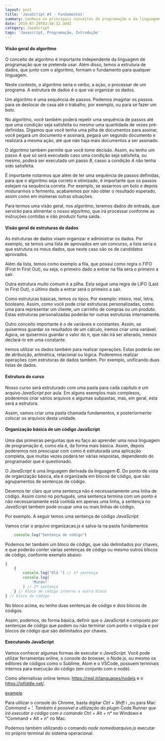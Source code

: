 ```yaml
---
layout: post
title: 'JavaScript #3 - Fundamentos'
summary: Conheça os principais conceitos de programação e da linguagem JavaScript
date: 2019-07-29T03:50:32.304Z
category: JavaScript
tags: 'Javascript, Programação, Introdução'
---
```

#### Visão geral do algoritmo

O conceito de algoritmo é importante independente da linguagem de programação que se pretenda usar. Além disso, temos a estrutura de dados, que junto com o algoritmo, formam o fundamento para qualquer linguagem.

Neste contexto, o algoritmo seria o verbo, a ação, o processar de um programa. A estrutura de dados é o que vai organizar os dados.

Um algoritmo é uma sequência de passos. Podemos imaginar os passos para se deslocar de casa até o trabalho, por exemplo, ou para se fazer um bolo.

No algoritmo, você também poderá repetir uma sequência de passos até que uma condição seja satisfeita ou mesmo uma quantidade de vezes pré-definidas. Digamos que você tenha uma pilha de documentos para assinar, você pegará um documento e assinará, pegará um segundo documento e realizará a mesma ação, até que não haja mais documentos a ser assinado.

O algoritmo também permite que você tome decisão. Assim, eu tenho um passo _A_ que só será executado caso uma condição seja satisfeita, ou mesmo, poderá ser executado um passo _B_, casso a condição _A_ não tenha sido satisfeita.

É importante notarmos que além de ter uma sequência de passos definidas, para que o algoritmo seja correto e otimizado, é importante que os passos estejam na sequência correta. Por exemplo, se assarmos um bolo e depois misturarmos o fermento, acabaremos por não obter o resultado esperado, assim como em inúmeras outras situações.

Para termos uma visão geral, nos algoritmo, teremos dados de entrada, que servirão para alimentar o nosso algoritmo, que irá processar conforme as instruções contidas e irão produzir fuma saída.

#### Visão geral de estruturas de dados

As estruturas de dados visam organizar e administrar os dados. Por exemplo, se temos uma lista de aprovados em um concurso, a lista seria o que estrutura os meus dados, que neste caso são os de candidatos aprovados.

Além da lista, temos como exemplo a fila, que possui como regra o FIFO (First In First Out), ou seja, o primeiro dado a entrar na fila será o primeiro a sair.

Outra estrutura muito comum é a pilha. Esta segue uma regra de LIFO (Last In First Out), o último dado a entrar será o primeiro a sair.

Como estruturas básicas, temos os tipos. Por exemplo: inteiro, real, letra, booleano. Assim, como você pode criar estruturas personalizadas, como uma para representar um cliente, um carrinho de compras ou um produto. Estas estruturas personalizadas poderão ter outras estruturas internamente.

Outro conceito importante é o de variáveis e constantes. Assim, se quisermos guardar os resultados de um cálculo, iremos criar uma variável. Agora, se quisermos guardar o valor do &pi;, que não irá ser alterado, iremos declará-lo em uma constante.

Iremos utilizar os dados também para realizar operações. Estas poderão ser de atribuição, aritmética, relacional ou lógica. Poderemos realizar operações com estruturas de dados também. Por exemplo, unificando duas listas de dados.

#### Estrutura do curso

Nosso curso será estruturado com uma pasta para cada capítulo e um arquivo _JavaScript_ por aula. Em alguns exemplos mais complexos, poderemos criar vários arquivos e algumas subpastas, mas, em geral, esta será a estrutura.

Assim, vamos criar uma pasta chamada fundamentos, e posteriormente colocar os arquivos desta unidade.

#### Organização básica de um código JavaScript

Uma das primeiras perguntas que eu faço ao aprender uma nova linguagem de programação é, como ela é, da forma mais básica. Assim, depois poderemos nos preocupar com como é estruturada uma aplicação completa, que muitas vezes poderá ter várias respostas, dependendo do programador que é questionado.

O _JavaScript_ é uma linguagem derivada da linguagem **C**. Do ponto de vista de organização básica, ela é organizada em blocos de código, que são agrupamentos de sentenças de código.

Devemos ter claro que uma sentença não é necessariamente uma linha de código. Assim como no português, uma sentença termina com um ponto e não necessariamente está contida em apenas uma linha, a sentença no _JavaScript_ também pode ocupar uma ou mais linhas de código.

Por exemplo. A seguir temos uma sentença de código _JavaScript_:

Vamos criar o arquivo organizacao.js e salva-la na pasta fundamentos

```javascript
    console.log("Sentença de código")
```

Podemos ter também um bloco de código, que são delimitados por chaves, e que poderão conter várias sentenças de código ou mesmo outros blocos de código, conforme exemplo abaixo:

```javascript
{
    {
        console.log("Olá ") // 1ª sentença
        console.log(
            'Mundo!'
        ) // 2ª sentença
    } // bloco de código interno a outro bloco
} // bloco de código
```

No bloco acima, eu tenho duas sentenças de código e dois blocos de códigos.

Assim, podemos, de forma básica, definir que o JavaScript é composto por sentenças de código que podem ou não terminar com ponto e vírgula e por blocos de código que são delimitados por chaves.

#### Executando JavaScript

Vamos conhecer algumas formas de executar o _JavaScript_. Você pode utilizar ferramentas online, o console do browser, o Node.js, ou mesmo os editores de códigos como o Sublime, Atom e o VSCode, possuem terminais internos para execução do código (em conjunto com o node).

Como alternativas online temos: <a href="https://repl.it/languages/nodejs" target="_blank" rel=”noopener”>https://repl.it/languages/nodejs</a> e o <a href="https://jsfiddle.net/" target="_blank" rel=”noopener>https://jsfiddle.net/</a>.



<a href="http://example.com/" target="_blank">example</a>

Para utilizar o console do Chrome, basta digitar _Ctrl + Shift_  i _ou para Mac _Command + '. Também é possível a utilização do plugin_ Code Runner _que irá executar o código com o comando_ Ctrl + Alt + n* no Windows e "Command + Alt + n" no Mac.

Podemos também utilizando o comando _node nomedoarquivo.js_ executar no próprio terminal do sistema operacional.
